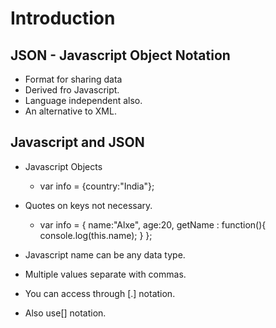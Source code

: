 # Introduction

## JSON - Javascript Object Notation

- Format for sharing data
- Derived fro Javascript.
- Language independent also.
- An alternative to XML.

## Javascript and JSON

- Javascript Objects
	- var info = {country:"India"};
- Quotes on keys not necessary.
	- var info = {
	name:"Alxe",
	age:20,
	getName : function(){
	console.log(this.name);
	}
	};

- Javascript name can be any data type.
- Multiple values separate with commas.
- You can access through [.] notation.
- Also use[] notation.